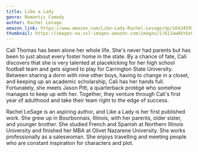 ```yaml
---
title: Like a Lady
genre: Romantic Comedy
author: Rachel Lesage
amazon_link: https://www.amazon.com/Like-Lady-Rachel-Lesage/dp/1643459546/ref=tmm_pap_swatch_0?_encoding=UTF8&qid=1643372861&sr=8-1
thumbnail: https://images-na.ssl-images-amazon.com/images/I/61JawHXt6xL.jpg
---
```

Cali Thomas has been alone her whole life. She's never had parents but has been to just about every foster home in the state. By a chance of fate, Cali discovers that she is very talented at placekicking for her high school football team and gets signed to play for Carrington State University. Between sharing a dorm with nine other boys, having to change in a closet, and keeping up an academic scholarship, Cali has her hands full. Fortunately, she meets Jason Pitt, a quarterback protégé who somehow manages to keep up with her. Together, they venture through Cali's first year of adulthood and take their team right to the edge of success.

Rachel LeSage is an aspiring author, and Like a Lady is her first published work. She grew up in Bourbonnais, Illinois, with her parents, older sister, and younger brother. She studied French and Spanish at Northern Illinois University and finished her MBA at Olivet Nazarene University. She works professionally as a saleswoman. She enjoys travelling and meeting people who are constant inspiration for characters and plot.